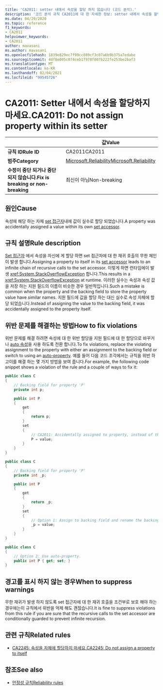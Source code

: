 ```yaml
---
title: 'CA2011: setter 내에서 속성을 할당 하지 않습니다 (코드 분석).'
description: '코드 분석 규칙 CA2011에 대 한 자세한 정보: setter 내에서 속성을 할당 하지 마십시오.'
ms.date: 04/29/2020
ms.topic: reference
f1_keywords:
- CA2011
helpviewer_keywords:
- CA2011
author: mavasani
ms.author: mavasani
ms.openlocfilehash: 1839e829ec7f99cc089cf3c07a6b9b375a7edabe
ms.sourcegitcommit: 4df8e005c074ceb1f978f007b222fe253be2baf3
ms.translationtype: MT
ms.contentlocale: ko-KR
ms.lasthandoff: 02/04/2021
ms.locfileid: "99545726"
---
```

# <a name="ca2011-do-not-assign-property-within-its-setter"></a><span data-ttu-id="5196c-103">CA2011: Setter 내에서 속성을 할당하지 마세요.</span><span class="sxs-lookup"><span data-stu-id="5196c-103">CA2011: Do not assign property within its setter</span></span>

| | <span data-ttu-id="5196c-104">값</span><span class="sxs-lookup"><span data-stu-id="5196c-104">Value</span></span> |
|-|-|
| <span data-ttu-id="5196c-105">**규칙 ID**</span><span class="sxs-lookup"><span data-stu-id="5196c-105">**Rule ID**</span></span> |<span data-ttu-id="5196c-106">CA2011</span><span class="sxs-lookup"><span data-stu-id="5196c-106">CA2011</span></span>|
| <span data-ttu-id="5196c-107">**범주**</span><span class="sxs-lookup"><span data-stu-id="5196c-107">**Category**</span></span> |[<span data-ttu-id="5196c-108">Microsoft.Reliability</span><span class="sxs-lookup"><span data-stu-id="5196c-108">Microsoft.Reliability</span></span>](reliability-warnings.md)|
| <span data-ttu-id="5196c-109">**수정이 중단 되거나 중단 되지 않습니다.**</span><span class="sxs-lookup"><span data-stu-id="5196c-109">**Fix is breaking or non-breaking**</span></span> |<span data-ttu-id="5196c-110">최신이 아님</span><span class="sxs-lookup"><span data-stu-id="5196c-110">Non-breaking</span></span>|

## <a name="cause"></a><span data-ttu-id="5196c-111">원인</span><span class="sxs-lookup"><span data-stu-id="5196c-111">Cause</span></span>

<span data-ttu-id="5196c-112">속성에 해당 하는 자체 [set 접근자](../../../csharp/programming-guide/classes-and-structs/using-properties.md#the-set-accessor)내에 값이 실수로 할당 되었습니다.</span><span class="sxs-lookup"><span data-stu-id="5196c-112">A property was accidentally assigned a value within its own [set accessor](../../../csharp/programming-guide/classes-and-structs/using-properties.md#the-set-accessor).</span></span>

## <a name="rule-description"></a><span data-ttu-id="5196c-113">규칙 설명</span><span class="sxs-lookup"><span data-stu-id="5196c-113">Rule description</span></span>

<span data-ttu-id="5196c-114">[Set 접근자](../../../csharp/programming-guide/classes-and-structs/using-properties.md#the-set-accessor) 에서 속성을 자신에 게 할당 하면 set 접근자에 대 한 재귀 호출의 무한 체인이 발생 합니다.</span><span class="sxs-lookup"><span data-stu-id="5196c-114">Assigning a property to itself in its [set accessor](../../../csharp/programming-guide/classes-and-structs/using-properties.md#the-set-accessor) leads to an infinite chain of recursive calls to the set accessor.</span></span> <span data-ttu-id="5196c-115">이렇게 하면 런타임에이 발생 <xref:System.StackOverflowException> 합니다.</span><span class="sxs-lookup"><span data-stu-id="5196c-115">This results in a <xref:System.StackOverflowException> at runtime.</span></span> <span data-ttu-id="5196c-116">이러한 실수는 속성과 속성 값을 저장 하는 지원 필드의 이름이 비슷한 경우 일반적입니다.</span><span class="sxs-lookup"><span data-stu-id="5196c-116">Such a mistake is common when the property and the backing field to store the property value have similar names.</span></span> <span data-ttu-id="5196c-117">지원 필드에 값을 할당 하는 대신 실수로 속성 자체에 할당 되었습니다.</span><span class="sxs-lookup"><span data-stu-id="5196c-117">Instead of assigning the value to the backing field, it was accidentally assigned to the property itself.</span></span>

## <a name="how-to-fix-violations"></a><span data-ttu-id="5196c-118">위반 문제를 해결하는 방법</span><span class="sxs-lookup"><span data-stu-id="5196c-118">How to fix violations</span></span>

<span data-ttu-id="5196c-119">위반 문제를 해결 하려면 속성에 대 한 위반 할당을 지원 필드에 대 한 할당으로 바꾸거나 [auto 속성](../../../csharp/programming-guide/classes-and-structs/auto-implemented-properties.md)을 사용 하도록 전환 합니다.</span><span class="sxs-lookup"><span data-stu-id="5196c-119">To fix violations, replace the violating assignment to the property with either an assignment to the backing field or switch to using an [auto-property](../../../csharp/programming-guide/classes-and-structs/auto-implemented-properties.md).</span></span> <span data-ttu-id="5196c-120">예를 들어 다음 코드 조각에서는 규칙을 위반 하 고이를 해결 하는 몇 가지 방법을 보여 줍니다.</span><span class="sxs-lookup"><span data-stu-id="5196c-120">For example, the following code snippet shows a violation of the rule and a couple of ways to fix it:</span></span>

```csharp
public class C
{
    // Backing field for property 'P'
    private int p;

    public int P
    {
        get
        {
            return p;
        }
        set
        {
            // CA2011: Accidentally assigned to property, instead of the backing field.
            P = value;
        }
    }
}
```

```csharp
public class C
{
    // Backing field for property 'P'
    private int _p;

    public int P
    {
        get
        {
            return _p;
        }
        set
        {
            // Option 1: Assign to backing field and rename the backing field for clarity.
            _p = value;
        }
    }
}
```

```csharp
public class C
{
    // Option 2: Use auto-property.
    public int P { get; set; }
}
```

## <a name="when-to-suppress-warnings"></a><span data-ttu-id="5196c-121">경고를 표시 하지 않는 경우</span><span class="sxs-lookup"><span data-stu-id="5196c-121">When to suppress warnings</span></span>

<span data-ttu-id="5196c-122">무한 재귀가 발생 하지 않도록 set 접근자에 대 한 재귀 호출을 조건부로 보호 해야 하는 경우에는이 규칙에서 위반을 억제 해도 괜찮습니다.</span><span class="sxs-lookup"><span data-stu-id="5196c-122">It is fine to suppress violations from this rule if you are sure that the recursive calls to the set accessor are conditionally guarded to prevent infinite recursion.</span></span>

## <a name="related-rules"></a><span data-ttu-id="5196c-123">관련 규칙</span><span class="sxs-lookup"><span data-stu-id="5196c-123">Related rules</span></span>

- [<span data-ttu-id="5196c-124">CA2245: 속성을 자체에 할당하지 마세요.</span><span class="sxs-lookup"><span data-stu-id="5196c-124">CA2245: Do not assign a property to itself</span></span>](ca2245.md)

## <a name="see-also"></a><span data-ttu-id="5196c-125">참조</span><span class="sxs-lookup"><span data-stu-id="5196c-125">See also</span></span>

- [<span data-ttu-id="5196c-126">안정성 규칙</span><span class="sxs-lookup"><span data-stu-id="5196c-126">Reliability rules</span></span>](reliability-warnings.md)
